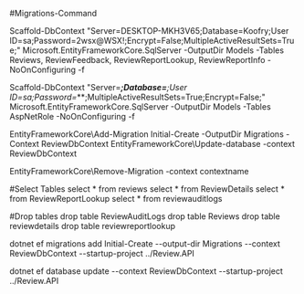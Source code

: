 
#Migrations-Command

Scaffold-DbContext "Server=DESKTOP-MKH3V65;Database=Koofry;User ID=sa;Password=2wsx@WSX!;Encrypt=False;MultipleActiveResultSets=True;" Microsoft.EntityFrameworkCore.SqlServer -OutputDir Models -Tables Reviews, ReviewFeedback, ReviewReportLookup, ReviewReportInfo -NoOnConfiguring -f

Scaffold-DbContext "Server=****;Database=***;User ID=sa;Password=***;MultipleActiveResultSets=True;Encrypt=False;" Microsoft.EntityFrameworkCore.SqlServer -OutputDir Models -Tables AspNetRole -NoOnConfiguring -f

EntityFrameworkCore\Add-Migration Initial-Create -OutputDir Migrations -Context ReviewDbContext
EntityFrameworkCore\Update-database -context ReviewDbContext

EntityFrameworkCore\Remove-Migration -context contextname

#Select Tables
select * from reviews
select * from ReviewDetails
select * from ReviewReportLookup
select * from reviewauditlogs

#Drop tables
drop table ReviewAuditLogs
drop table Reviews
drop table reviewdetails
drop table reviewreportlookup

dotnet ef migrations add Initial-Create --output-dir Migrations --context ReviewDbContext --startup-project ../Review.API

dotnet ef database update --context ReviewDbContext --startup-project ../Review.API



